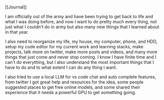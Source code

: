 [[Journal]]

I am officially out of the army and have been trying to get back to life and what I was doing before, and now I want to do pretty much every thing, not just what I couldn't do in army but also many new things that I learned about in that year.

I also need to reorganize my life, my house, my computer, phone, and HDD, setup my code editor for my current work and learning stacks, make projects, talk more on twitter, make more posts and videos, and many more things that just come and never stop coming. I know I have finite time and I can't do everything, but I also understand the most important things that I have to do and to what extent I can do any thing I want.

I also tried to use a local LLM for vs code chat and auto complete features, from twitter I got great help and resources for the idea, some people suggested places to get free online models, and some shared their experience that it needs a powerful GPU to get something going.
